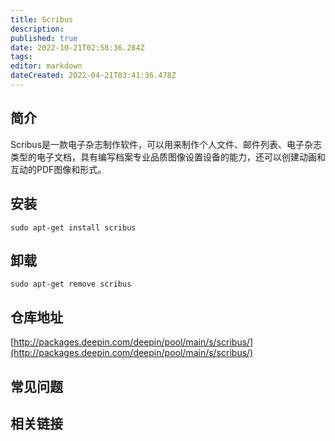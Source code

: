 ```yaml
---
title: Scribus
description: 
published: true
date: 2022-10-21T02:58:36.284Z
tags: 
editor: markdown
dateCreated: 2022-04-21T03:41:36.478Z
---
```


## 简介

Scribus是一款电子杂志制作软件，可以用来制作个人文件、邮件列表、电子杂志类型的电子文档，具有编写档案专业品质图像设置设备的能力，还可以创建动画和互动的PDF图像和形式。

## 安装

`sudo apt-get install scribus`

## 卸载

`sudo apt-get remove scribus`

## 仓库地址

[http://packages.deepin.com/deepin/pool/main/s/scribus/](http://packages.deepin.com/deepin/pool/main/s/scribus/)

## 常见问题

## 相关链接
